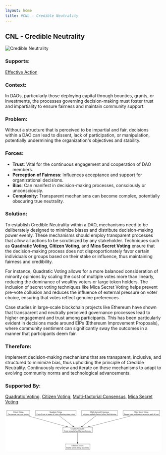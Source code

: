 ```yaml
---
layout: home
title: #CNL - Credible Neutrality
---
```


## CNL - Credible Neutrality

![Credible Neutrality](./output/illustration/credible_neutrality_illustration_v3.png)

### Supports:
[Effective Action](./effective_action.html)

### Context:
In DAOs, particularly those deploying capital through bounties, grants, or investments, the processes governing decision-making must foster trust and impartiality to ensure fairness and maintain community support.

### Problem:
Without a structure that is perceived to be impartial and fair, decisions within a DAO can lead to dissent, lack of participation, or manipulation, potentially undermining the organization's objectives and stability.

### Forces:
- **Trust**: Vital for the continuous engagement and cooperation of DAO members.
- **Perception of Fairness**: Influences acceptance and support for organizational decisions.
- **Bias**: Can manifest in decision-making processes, consciously or unconsciously.
- **Complexity**: Transparent mechanisms can become complex, potentially obscuring true neutrality.

### Solution:
To establish Credible Neutrality within a DAO, mechanisms need to be deliberately designed to minimize biases and distribute decision-making power evenly. These mechanisms should employ transparent processes that allow all actions to be scrutinized by any stakeholder. Techniques such as **Quadratic Voting**, **Citizen Voting**, and **Mica Secret Voting** ensure that the decision-making process does not disproportionately favor certain individuals or groups based on their stake or influence, thus maintaining fairness and credibility.

For instance, Quadratic Voting allows for a more balanced consideration of minority opinions by scaling the cost of multiple votes more than linearly, reducing the dominance of wealthy voters or large token holders. The inclusion of secret voting techniques like Mica Secret Voting helps prevent pre-vote collusion and reduces the influence of external pressure on voter choice, ensuring that votes reflect genuine preferences.

Case studies in large-scale blockchain projects like Ethereum have shown that transparent and neutrally perceived governance processes lead to higher engagement and trust among participants. This has been particularly evident in decisions made around EIPs (Ethereum Improvement Proposals), where community sentiment can significantly sway the outcomes in a manner that participants deem fair.

### Therefore:
Implement decision-making mechanisms that are transparent, inclusive, and structured to minimize bias, thus upholding the principle of Credible Neutrality. Continuously review and iterate on these mechanisms to adapt to evolving community norms and technological advancements.

### Supported By:
[Quadratic Voting](./quadratic_voting.html), [Citizen Voting](./citizen_voting.html), [Multi-factorial Consensus](./multi_factorial_consensus.html), [Mica Secret Voting](./mica_secret_voting.html)

![Credible Neutrality](./output/credible_neutrality_specific_graph_v3.png)